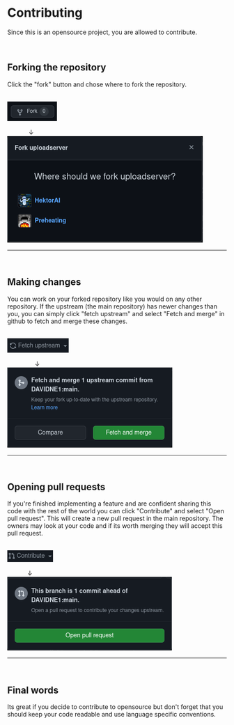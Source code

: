 # Contributing

Since this is an opensource project, you are allowed to contribute.

<br>

## Forking the repository

Click the "fork" button and chose where to fork the repository.

<br>

<img src="assets/fork.png">

&emsp;&emsp;&emsp;&ensp;↓
<br>
<img src="assets/fork_select.png">

<hr>
<br>

## Making changes

You can work on your forked repository like you would on any other repository. If the upstream (the main repository) has newer changes than you, you can simply click "fetch upstream" and select "Fetch and merge" in github to fetch and merge these changes.

<br>

<img src="assets/fetch_upstream.png">

&emsp;&emsp;&emsp;&emsp;&ensp;↓
<br>
<img src="assets/fetch_and_merge.png">

<hr>
<br>

## Opening pull requests

If you're finished implementing a feature and are confident sharing this code with the rest of the world you can click "Contribute" and select "Open pull request". This will create a new pull request in the main repository. The owners may look at your code and if its worth merging they will accept this pull request.

<br>

<img src="assets/contribute.png">

&emsp;&emsp;&emsp;&nbsp;↓
<br>
<img src="assets/open_pull_request.png">

<hr>
<br>

## Final words
Its great if you decide to contribute to opensource but don't forget that you should keep your code readable and use language specific conventions.